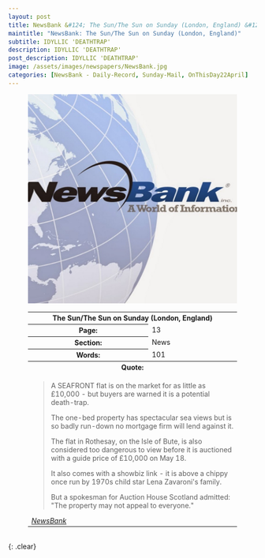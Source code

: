 ```yaml
---
layout: post
title: NewsBank &#124; The Sun/The Sun on Sunday (London, England) &#124; 11 May 2023
maintitle: "NewsBank: The Sun/The Sun on Sunday (London, England)"
subtitle: IDYLLIC 'DEATHTRAP'
description: IDYLLIC 'DEATHTRAP'
post_description: IDYLLIC 'DEATHTRAP'
image: /assets/images/newspapers/NewsBank.jpg
categories: [NewsBank - Daily-Record, Sunday-Mail, OnThisDay22April]
---
```


<figure class="fig1">
<img src="/assets/images/newspapers/NewsBank.jpg" class="full-width" />
</figure>

<figure class="fig3">
<table>
<tr>
<th colspan="2">The Sun/The Sun on Sunday (London, England)</th>
</tr>

<tr>
<th>Page:</th><td>13</td>
</tr>

<tr>
<th>Section:</th><td>News</td>
</tr>

<tr>
<th>Words:</th><td>101</td>
</tr>

<tr>
<th colspan="2">Quote:</th>
</tr>

<tr>
<td colspan="2">
<blockquote>
<p>A SEAFRONT flat is on the market for as little as £10,000 - but buyers are warned it is a potential death-trap.</p>
<p>The one-bed property has spectacular sea views but is so badly run-down no mortgage firm will lend against it.</p>
<p>The flat in Rothesay, on the Isle of Bute, is also considered too dangerous to view before it is auctioned with a guide price of £10,000 on May 18.</p>
<p>It also comes with a showbiz link - it is above a chippy once run by 1970s child star Lena Zavaroni's family.</p>
<p>But a spokesman for Auction House Scotland admitted: "The property may not appeal to everyone."</p>
</blockquote>
<cite><a href="https://infoweb.newsbank.com/apps/news/openurl?ctx_ver=z39.88-2004&rft_id=info%3Asid/infoweb.newsbank.com&svc_dat=UKNB&req_dat=55CA6C602C984FD8A3DCC6AF6BF4AE70&rft_val_format=info%3Aofi/fmt%3Akev%3Amtx%3Actx&rft_dat=document_id%3Anews%252F191730028D460688">NewsBank</a></cite></td>
</tr>

</table>
</figure>

<br />{: .clear}

